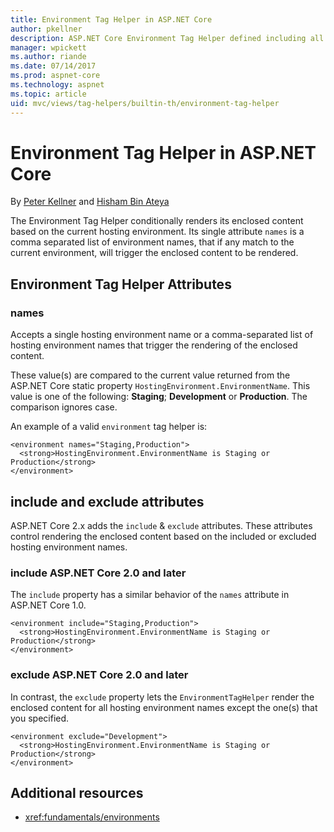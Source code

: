 ```yaml
---
title: Environment Tag Helper in ASP.NET Core
author: pkellner
description: ASP.NET Core Environment Tag Helper defined including all properties
manager: wpickett
ms.author: riande
ms.date: 07/14/2017
ms.prod: aspnet-core
ms.technology: aspnet
ms.topic: article
uid: mvc/views/tag-helpers/builtin-th/environment-tag-helper
---
```

# Environment Tag Helper in ASP.NET Core

By [Peter Kellner](http://peterkellner.net) and [Hisham Bin Ateya](https://twitter.com/hishambinateya)

The Environment Tag Helper conditionally renders its enclosed content based on the current hosting environment. Its single attribute `names` is a comma separated list of environment names, that if any match to the current environment, will trigger the enclosed content to be rendered.

## Environment Tag Helper Attributes

### names

Accepts a single hosting environment name or a comma-separated list of hosting environment names that trigger the rendering of the enclosed content.

These value(s) are compared to the current value returned from the ASP.NET Core static property `HostingEnvironment.EnvironmentName`.  This value is one of the following: **Staging**; **Development** or **Production**. The comparison ignores case.

An example of a valid `environment` tag helper is:

```cshtml
<environment names="Staging,Production">
  <strong>HostingEnvironment.EnvironmentName is Staging or Production</strong>
</environment>
```

## include and exclude attributes

ASP.NET Core 2.x adds the `include` & `exclude` attributes. These attributes control rendering the enclosed content based on the included or excluded hosting environment names.

### include ASP.NET Core 2.0 and later

The `include` property has a similar behavior of the `names` attribute in ASP.NET Core 1.0.

```cshtml
<environment include="Staging,Production">
  <strong>HostingEnvironment.EnvironmentName is Staging or Production</strong>
</environment>
```

### exclude ASP.NET Core 2.0 and later

In contrast, the `exclude` property lets the `EnvironmentTagHelper` render the enclosed content for all hosting environment names except the one(s) that you specified.

```cshtml
<environment exclude="Development">
  <strong>HostingEnvironment.EnvironmentName is Staging or Production</strong>
</environment>
```

## Additional resources

* <xref:fundamentals/environments>
